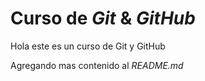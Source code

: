 # Curso de _Git_ & _GitHub_

Hola este es un curso de Git y GitHub

Agregando mas contenido al _README.md_
